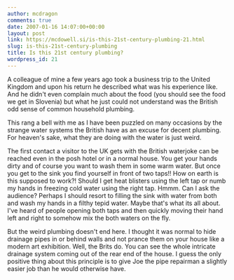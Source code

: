 ```yaml
---
author: mcdragon
comments: true
date: 2007-01-16 14:07:00+00:00
layout: post
link: https://mcdowell.si/is-this-21st-century-plumbing-21.html
slug: is-this-21st-century-plumbing
title: Is this 21st century plumbing?
wordpress_id: 21
---
```


A colleague of mine a few years ago took a business trip to the United Kingdom and upon his return he described what was his experience like. And he didn't even complain much about the food (you should see the food we get in Slovenia) but what he just could not understand was the British odd sense of common household plumbing.

This rang a bell with me as I have been puzzled on many occasions by the strange water systems the British have as an excuse for decent plumbing. For heaven's sake, what they are doing with the water is just weird.

The first contact a visitor to the UK gets with the British waterjoke can be reached even in the posh hotel or in a normal house. You get your hands dirty and of course you want to wash them in some warm water. But once you get to the sink you find yourself in front of two taps!! How on earth is this supposed to work?! Should I get heat blisters using the left tap or numb my hands in freezing cold water using the right tap. Hmmm. Can I ask the audience?
Perhaps I should resort to filling the sink with water from both and wash my hands in a filthy tepid water. Maybe that's what its all about. I've heard of people opening both taps and then quickly moving their hand left and right to somehow mix the both waters on the fly.

But the weird plumbing doesn't end here. I thought it was normal to hide drainage pipes in or behind walls and not prance them on your house like a modern art exhibition. Well, the Brits do. You can see the whole intricate drainage system coming out of the rear end of the house. I guess the only positive thing about this principle is to give Joe the pipe repairman a slightly easier job than he would otherwise have.
